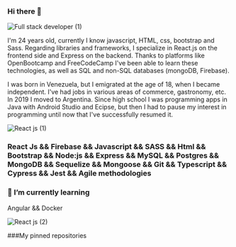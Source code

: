 ### Hi there 👋

![Full stack developer (1)](https://user-images.githubusercontent.com/111264354/213255786-0918bdd0-8512-4e13-812e-4675f0353102.gif)


I'm 24 years old, currently I know javascript, HTML, css, bootstrap and Sass. Regarding libraries and frameworks, I specialize in React.js on the frontend side and Express on the backend. Thanks to platforms like OpenBootcamp and FreeCodeCamp I've been able to learn these technologies, as well as SQL and non-SQL databases (mongoDB, Firebase). 

I was born in Venezuela, but I emigrated at the age of 18, when I became independent. I've had jobs in various areas of commerce, gastronomy, etc. In 2019 I moved to Argentina. Since high school I was programming apps in Java with Android Studio and Ecipse, but then I had to pause my interest in programming until now that I've successfully resumed it.

![React js (1)](https://user-images.githubusercontent.com/111264354/213256605-d5b85857-fc6a-41cb-87cc-5c1fc4a83857.png)


### React Js && Firebase && Javascript && SASS && Html && Bootstrap && Node:js && Express && MySQL && Postgres && MongoDB && Sequelize && Mongoose && Git && Typescript && Cypress && Jest && Agile methodologies



### 🌱 I’m currently learning



Angular && Docker


![React js (2)](https://user-images.githubusercontent.com/111264354/213257078-ff8f9a71-4e42-4137-a008-4324f8b0b1c5.png)


###My pinned repositories

<!--
**Daftpool25/Daftpool25** is a ✨ _special_ ✨ repository because its `README.md` (this file) appears on your GitHub profile.

Here are some ideas to get you started:

- 🔭 I’m currently working on ...
- 🌱 I’m currently learning ...
- 👯 I’m looking to collaborate on ...
- 🤔 I’m looking for help with ...
- 💬 Ask me about ...
- 📫 How to reach me: ...
- 😄 Pronouns: ...
- ⚡ Fun fact: ...
-->
